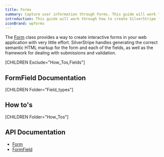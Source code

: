 ```yaml
---
title: Forms
summary: Capture user information through Forms. This guide will work through how to create SilverStripe forms, adding and modifying fields and how to handle form submissions.
introduction: This guide will work through how to create SilverStripe forms, adding and modifying fields and how to handle form submissions.
iconBrand: wpforms
---
```


The [Form](api:SilverStripe\Forms\Form) class provides a way to create interactive forms in your web application with very little effort. 
SilverStripe handles generating the correct semantic HTML markup for the form and each of the fields, as well as the 
framework for dealing with submissions and validation.

[CHILDREN Exclude="How_Tos,Fields"]

## FormField Documentation

[CHILDREN Folder="Field_types"]

## How to's

[CHILDREN Folder="How_Tos"]

## API Documentation

* [Form](api:SilverStripe\Forms\Form)
* [FormField](api:SilverStripe\Forms\FormField)
